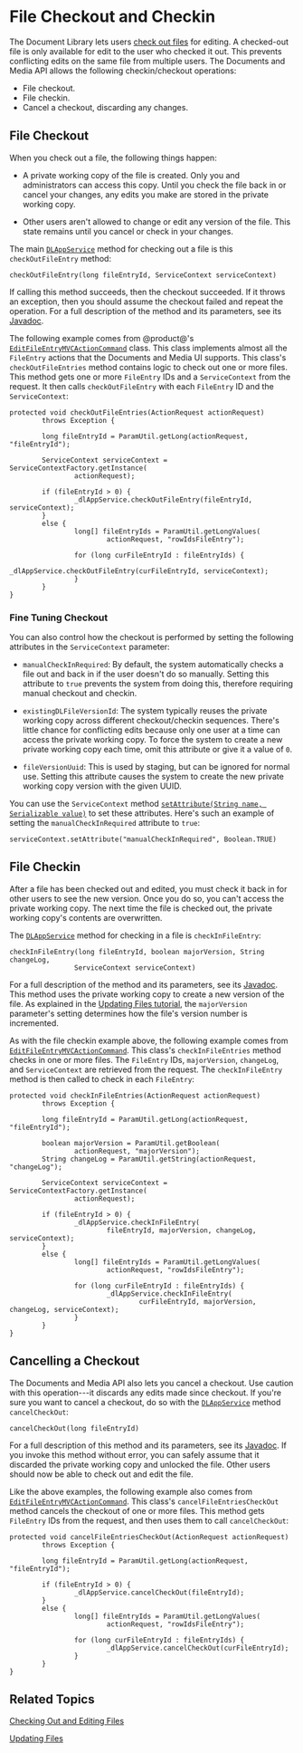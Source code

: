 # File Checkout and Checkin [](id=file-checkout-and-checkin)

The Document Library lets users 
[check out files](/discover/portal/-/knowledge_base/7-1/checking-out-and-editing-files) 
for editing. A checked-out file is only available for edit to the user who 
checked it out. This prevents conflicting edits on the same file from multiple 
users. The Documents and Media API allows the following checkin/checkout 
operations: 

-   File checkout. 
-   File checkin. 
-   Cancel a checkout, discarding any changes. 

## File Checkout [](id=file-checkout)

When you check out a file, the following things happen: 

-   A private working copy of the file is created. Only you and administrators 
    can access this copy. Until you check the file back in or cancel your 
    changes, any edits you make are stored in the private working copy. 

-   Other users aren't allowed to change or edit any version of the file. This 
    state remains until you cancel or check in your changes. 

The main 
[`DLAppService`](@platform-ref@/7.1-latest/javadocs/portal-kernel/com/liferay/document/library/kernel/service/DLAppService.html) 
method for checking out a file is this `checkOutFileEntry` method: 

    checkOutFileEntry(long fileEntryId, ServiceContext serviceContext)

If calling this method succeeds, then the checkout succeeded. If it throws an 
exception, then you should assume the checkout failed and repeat the operation. 
For a full description of the method and its parameters, see its 
[Javadoc](@platform-ref@/7.1-latest/javadocs/portal-kernel/com/liferay/document/library/kernel/service/DLAppService.html#checkOutFileEntry-long-com.liferay.portal.kernel.service.ServiceContext-). 

The following example comes from @product@'s 
[`EditFileEntryMVCActionCommand`](https://github.com/liferay/liferay-portal/blob/master/modules/apps/document-library/document-library-web/src/main/java/com/liferay/document/library/web/internal/portlet/action/EditFileEntryMVCActionCommand.java) 
class. This class implements almost all the `FileEntry` actions that the 
Documents and Media UI supports. This class's `checkOutFileEntries` method 
contains logic to check out one or more files. This method gets one or more 
`FileEntry` IDs and a `ServiceContext` from the request. It then calls 
`checkOutFileEntry` with each `FileEntry` ID and the `ServiceContext`: 

    protected void checkOutFileEntries(ActionRequest actionRequest)
            throws Exception {

            long fileEntryId = ParamUtil.getLong(actionRequest, "fileEntryId");

            ServiceContext serviceContext = ServiceContextFactory.getInstance(
                    actionRequest);

            if (fileEntryId > 0) {
                    _dlAppService.checkOutFileEntry(fileEntryId, serviceContext);
            }
            else {
                    long[] fileEntryIds = ParamUtil.getLongValues(
                            actionRequest, "rowIdsFileEntry");

                    for (long curFileEntryId : fileEntryIds) {
                            _dlAppService.checkOutFileEntry(curFileEntryId, serviceContext);
                    }
            }
    }

### Fine Tuning Checkout [](id=fine-tuning-checkout)

You can also control how the checkout is performed by setting the following 
attributes in the `ServiceContext` parameter: 

-   `manualCheckInRequired`: By default, the system automatically checks a file 
    out and back in if the user doesn't do so manually. Setting this attribute 
    to `true` prevents the system from doing this, therefore requiring manual 
    checkout and checkin. 

-   `existingDLFileVersionId`: The system typically reuses the private working 
    copy across different checkout/checkin sequences. There's little chance for 
    conflicting edits because only one user at a time can access the private 
    working copy. To force the system to create a new private working copy each 
    time, omit this attribute or give it a value of `0`. 

-   `fileVersionUuid`: This is used by staging, but can be ignored for normal 
    use. Setting this attribute causes the system to create the new private 
    working copy version with the given UUID. 

You can use the `ServiceContext` method 
[`setAttribute(String name, Serializable value)`](@platform-ref@/7.1-latest/javadocs/portal-kernel/com/liferay/portal/kernel/service/ServiceContext.html#setAttribute-java.lang.String-java.io.Serializable-) 
to set these attributes. Here's such an example of setting the 
`manualCheckInRequired` attribute to `true`: 

    serviceContext.setAttribute("manualCheckInRequired", Boolean.TRUE)

## File Checkin [](id=file-checkin)

After a file has been checked out and edited, you must check it back in for 
other users to see the new version. Once you do so, you can't access the private 
working copy. The next time the file is checked out, the private working copy's 
contents are overwritten. 

The 
[`DLAppService`](@platform-ref@/7.1-latest/javadocs/portal-kernel/com/liferay/document/library/kernel/service/DLAppService.html) 
method for checking in a file is `checkInFileEntry`: 

    checkInFileEntry(long fileEntryId, boolean majorVersion, String changeLog, 
                    ServiceContext serviceContext)

For a full description of the method and its parameters, see its 
[Javadoc](@platform-ref@/7.1-latest/javadocs/portal-kernel/com/liferay/document/library/kernel/service/DLAppService.html#checkInFileEntry-long-boolean-java.lang.String-com.liferay.portal.kernel.service.ServiceContext-). 
This method uses the private working copy to create a new version of the file. 
As explained in the 
[Updating Files tutorial](/develop/tutorials/-/knowledge_base/7-1/updating-files), 
the `majorVersion` parameter's setting determines how the file's version number 
is incremented. 

As with the file checkin example above, the following example comes from 
[`EditFileEntryMVCActionCommand`](https://github.com/liferay/liferay-portal/blob/master/modules/apps/document-library/document-library-web/src/main/java/com/liferay/document/library/web/internal/portlet/action/EditFileEntryMVCActionCommand.java). 
This class's `checkInFileEntries` method checks in one or more files. The 
`FileEntry` IDs, `majorVersion`, `changeLog`, and `ServiceContext` are retrieved 
from the request. The `checkInFileEntry` method is then called to check in each 
`FileEntry`: 

    protected void checkInFileEntries(ActionRequest actionRequest)
            throws Exception {

            long fileEntryId = ParamUtil.getLong(actionRequest, "fileEntryId");

            boolean majorVersion = ParamUtil.getBoolean(
                    actionRequest, "majorVersion");
            String changeLog = ParamUtil.getString(actionRequest, "changeLog");

            ServiceContext serviceContext = ServiceContextFactory.getInstance(
                    actionRequest);

            if (fileEntryId > 0) {
                    _dlAppService.checkInFileEntry(
                            fileEntryId, majorVersion, changeLog, serviceContext);
            }
            else {
                    long[] fileEntryIds = ParamUtil.getLongValues(
                            actionRequest, "rowIdsFileEntry");

                    for (long curFileEntryId : fileEntryIds) {
                            _dlAppService.checkInFileEntry(
                                    curFileEntryId, majorVersion, changeLog, serviceContext);
                    }
            }
    }

## Cancelling a Checkout [](id=cancelling-a-checkout)

The Documents and Media API also lets you cancel a checkout. Use caution with 
this operation---it discards any edits made since checkout. If you're sure you 
want to cancel a checkout, do so with the 
[`DLAppService`](@platform-ref@/7.1-latest/javadocs/portal-kernel/com/liferay/document/library/kernel/service/DLAppService.html) 
method `cancelCheckOut`: 

    cancelCheckOut(long fileEntryId)

For a full description of this method and its parameters, see its 
[Javadoc](@platform-ref@/7.1-latest/javadocs/portal-kernel/com/liferay/document/library/kernel/service/DLAppService.html#cancelCheckOut-long-). 
If you invoke this method without error, you can safely assume that it discarded 
the private working copy and unlocked the file. Other users should now be able 
to check out and edit the file. 

Like the above examples, the following example also comes from 
[`EditFileEntryMVCActionCommand`](https://github.com/liferay/liferay-portal/blob/master/modules/apps/document-library/document-library-web/src/main/java/com/liferay/document/library/web/internal/portlet/action/EditFileEntryMVCActionCommand.java). 
This class's `cancelFileEntriesCheckOut` method cancels the checkout of one or 
more files. This method gets `FileEntry` IDs from the request, and then uses 
them to call `cancelCheckOut`: 

    protected void cancelFileEntriesCheckOut(ActionRequest actionRequest)
            throws Exception {

            long fileEntryId = ParamUtil.getLong(actionRequest, "fileEntryId");

            if (fileEntryId > 0) {
                    _dlAppService.cancelCheckOut(fileEntryId);
            }
            else {
                    long[] fileEntryIds = ParamUtil.getLongValues(
                            actionRequest, "rowIdsFileEntry");

                    for (long curFileEntryId : fileEntryIds) {
                            _dlAppService.cancelCheckOut(curFileEntryId);
                    }
            }
    }

## Related Topics

[Checking Out and Editing Files](/discover/portal/-/knowledge_base/7-1/checking-out-and-editing-files)

[Updating Files](/develop/tutorials/-/knowledge_base/7-1/updating-files)
